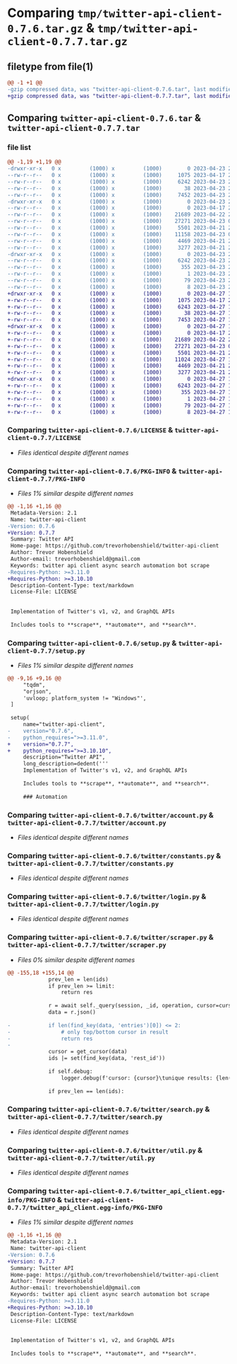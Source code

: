 # Comparing `tmp/twitter-api-client-0.7.6.tar.gz` & `tmp/twitter-api-client-0.7.7.tar.gz`

## filetype from file(1)

```diff
@@ -1 +1 @@
-gzip compressed data, was "twitter-api-client-0.7.6.tar", last modified: Sun Apr 23 20:08:51 2023, max compression
+gzip compressed data, was "twitter-api-client-0.7.7.tar", last modified: Thu Apr 27 14:29:21 2023, max compression
```

## Comparing `twitter-api-client-0.7.6.tar` & `twitter-api-client-0.7.7.tar`

### file list

```diff
@@ -1,19 +1,19 @@
-drwxr-xr-x   0 x         (1000) x         (1000)        0 2023-04-23 20:08:51.453165 twitter-api-client-0.7.6/
--rw-r--r--   0 x         (1000) x         (1000)     1075 2023-04-17 21:53:35.000000 twitter-api-client-0.7.6/LICENSE
--rw-r--r--   0 x         (1000) x         (1000)     6242 2023-04-23 20:08:51.453165 twitter-api-client-0.7.6/PKG-INFO
--rw-r--r--   0 x         (1000) x         (1000)       38 2023-04-23 20:08:51.453165 twitter-api-client-0.7.6/setup.cfg
--rw-r--r--   0 x         (1000) x         (1000)     7452 2023-04-23 20:08:46.000000 twitter-api-client-0.7.6/setup.py
-drwxr-xr-x   0 x         (1000) x         (1000)        0 2023-04-23 20:08:51.453165 twitter-api-client-0.7.6/twitter/
--rw-r--r--   0 x         (1000) x         (1000)        0 2023-04-17 21:53:35.000000 twitter-api-client-0.7.6/twitter/__init__.py
--rw-r--r--   0 x         (1000) x         (1000)    21689 2023-04-22 23:30:33.000000 twitter-api-client-0.7.6/twitter/account.py
--rw-r--r--   0 x         (1000) x         (1000)    27271 2023-04-23 02:05:42.000000 twitter-api-client-0.7.6/twitter/constants.py
--rw-r--r--   0 x         (1000) x         (1000)     5501 2023-04-21 22:39:59.000000 twitter-api-client-0.7.6/twitter/login.py
--rw-r--r--   0 x         (1000) x         (1000)    11158 2023-04-23 03:55:18.000000 twitter-api-client-0.7.6/twitter/scraper.py
--rw-r--r--   0 x         (1000) x         (1000)     4469 2023-04-21 23:25:19.000000 twitter-api-client-0.7.6/twitter/search.py
--rw-r--r--   0 x         (1000) x         (1000)     3277 2023-04-21 23:31:42.000000 twitter-api-client-0.7.6/twitter/util.py
-drwxr-xr-x   0 x         (1000) x         (1000)        0 2023-04-23 20:08:51.453165 twitter-api-client-0.7.6/twitter_api_client.egg-info/
--rw-r--r--   0 x         (1000) x         (1000)     6242 2023-04-23 20:08:51.000000 twitter-api-client-0.7.6/twitter_api_client.egg-info/PKG-INFO
--rw-r--r--   0 x         (1000) x         (1000)      355 2023-04-23 20:08:51.000000 twitter-api-client-0.7.6/twitter_api_client.egg-info/SOURCES.txt
--rw-r--r--   0 x         (1000) x         (1000)        1 2023-04-23 20:08:51.000000 twitter-api-client-0.7.6/twitter_api_client.egg-info/dependency_links.txt
--rw-r--r--   0 x         (1000) x         (1000)       79 2023-04-23 20:08:51.000000 twitter-api-client-0.7.6/twitter_api_client.egg-info/requires.txt
--rw-r--r--   0 x         (1000) x         (1000)        8 2023-04-23 20:08:51.000000 twitter-api-client-0.7.6/twitter_api_client.egg-info/top_level.txt
+drwxr-xr-x   0 x         (1000) x         (1000)        0 2023-04-27 14:29:21.736856 twitter-api-client-0.7.7/
+-rw-r--r--   0 x         (1000) x         (1000)     1075 2023-04-17 21:53:35.000000 twitter-api-client-0.7.7/LICENSE
+-rw-r--r--   0 x         (1000) x         (1000)     6243 2023-04-27 14:29:21.736856 twitter-api-client-0.7.7/PKG-INFO
+-rw-r--r--   0 x         (1000) x         (1000)       38 2023-04-27 14:29:21.736856 twitter-api-client-0.7.7/setup.cfg
+-rw-r--r--   0 x         (1000) x         (1000)     7453 2023-04-27 14:27:22.000000 twitter-api-client-0.7.7/setup.py
+drwxr-xr-x   0 x         (1000) x         (1000)        0 2023-04-27 14:29:21.736856 twitter-api-client-0.7.7/twitter/
+-rw-r--r--   0 x         (1000) x         (1000)        0 2023-04-17 21:53:35.000000 twitter-api-client-0.7.7/twitter/__init__.py
+-rw-r--r--   0 x         (1000) x         (1000)    21689 2023-04-22 23:30:33.000000 twitter-api-client-0.7.7/twitter/account.py
+-rw-r--r--   0 x         (1000) x         (1000)    27271 2023-04-23 02:05:42.000000 twitter-api-client-0.7.7/twitter/constants.py
+-rw-r--r--   0 x         (1000) x         (1000)     5501 2023-04-21 22:39:59.000000 twitter-api-client-0.7.7/twitter/login.py
+-rw-r--r--   0 x         (1000) x         (1000)    11024 2023-04-27 14:26:15.000000 twitter-api-client-0.7.7/twitter/scraper.py
+-rw-r--r--   0 x         (1000) x         (1000)     4469 2023-04-21 23:25:19.000000 twitter-api-client-0.7.7/twitter/search.py
+-rw-r--r--   0 x         (1000) x         (1000)     3277 2023-04-21 23:31:42.000000 twitter-api-client-0.7.7/twitter/util.py
+drwxr-xr-x   0 x         (1000) x         (1000)        0 2023-04-27 14:29:21.736856 twitter-api-client-0.7.7/twitter_api_client.egg-info/
+-rw-r--r--   0 x         (1000) x         (1000)     6243 2023-04-27 14:29:21.000000 twitter-api-client-0.7.7/twitter_api_client.egg-info/PKG-INFO
+-rw-r--r--   0 x         (1000) x         (1000)      355 2023-04-27 14:29:21.000000 twitter-api-client-0.7.7/twitter_api_client.egg-info/SOURCES.txt
+-rw-r--r--   0 x         (1000) x         (1000)        1 2023-04-27 14:29:21.000000 twitter-api-client-0.7.7/twitter_api_client.egg-info/dependency_links.txt
+-rw-r--r--   0 x         (1000) x         (1000)       79 2023-04-27 14:29:21.000000 twitter-api-client-0.7.7/twitter_api_client.egg-info/requires.txt
+-rw-r--r--   0 x         (1000) x         (1000)        8 2023-04-27 14:29:21.000000 twitter-api-client-0.7.7/twitter_api_client.egg-info/top_level.txt
```

### Comparing `twitter-api-client-0.7.6/LICENSE` & `twitter-api-client-0.7.7/LICENSE`

 * *Files identical despite different names*

### Comparing `twitter-api-client-0.7.6/PKG-INFO` & `twitter-api-client-0.7.7/PKG-INFO`

 * *Files 1% similar despite different names*

```diff
@@ -1,16 +1,16 @@
 Metadata-Version: 2.1
 Name: twitter-api-client
-Version: 0.7.6
+Version: 0.7.7
 Summary: Twitter API
 Home-page: https://github.com/trevorhobenshield/twitter-api-client
 Author: Trevor Hobenshield
 Author-email: trevorhobenshield@gmail.com
 Keywords: twitter api client async search automation bot scrape
-Requires-Python: >=3.11.0
+Requires-Python: >=3.10.10
 Description-Content-Type: text/markdown
 License-File: LICENSE
 
 
 Implementation of Twitter's v1, v2, and GraphQL APIs
 
 Includes tools to **scrape**, **automate**, and **search**.
```

### Comparing `twitter-api-client-0.7.6/setup.py` & `twitter-api-client-0.7.7/setup.py`

 * *Files 1% similar despite different names*

```diff
@@ -9,16 +9,16 @@
     "tqdm",
     "orjson",
     'uvloop; platform_system != "Windows"',
 ]
 
 setup(
     name="twitter-api-client",
-    version="0.7.6",
-    python_requires=">=3.11.0",
+    version="0.7.7",
+    python_requires=">=3.10.10",
     description="Twitter API",
     long_description=dedent('''
     Implementation of Twitter's v1, v2, and GraphQL APIs
     
     Includes tools to **scrape**, **automate**, and **search**.
 
     ### Automation
```

### Comparing `twitter-api-client-0.7.6/twitter/account.py` & `twitter-api-client-0.7.7/twitter/account.py`

 * *Files identical despite different names*

### Comparing `twitter-api-client-0.7.6/twitter/constants.py` & `twitter-api-client-0.7.7/twitter/constants.py`

 * *Files identical despite different names*

### Comparing `twitter-api-client-0.7.6/twitter/login.py` & `twitter-api-client-0.7.7/twitter/login.py`

 * *Files identical despite different names*

### Comparing `twitter-api-client-0.7.6/twitter/scraper.py` & `twitter-api-client-0.7.7/twitter/scraper.py`

 * *Files 0% similar despite different names*

```diff
@@ -155,18 +155,14 @@
             prev_len = len(ids)
             if prev_len >= limit:
                 return res
 
             r = await self._query(session, _id, operation, cursor=cursor)
             data = r.json()
 
-            if len(find_key(data, 'entries')[0]) <= 2:
-                # only top/bottom cursor in result
-                return res
-
             cursor = get_cursor(data)
             ids |= set(find_key(data, 'rest_id'))
 
             if self.debug:
                 logger.debug(f'cursor: {cursor}\tunique results: {len(ids)}')
 
             if prev_len == len(ids):
```

### Comparing `twitter-api-client-0.7.6/twitter/search.py` & `twitter-api-client-0.7.7/twitter/search.py`

 * *Files identical despite different names*

### Comparing `twitter-api-client-0.7.6/twitter/util.py` & `twitter-api-client-0.7.7/twitter/util.py`

 * *Files identical despite different names*

### Comparing `twitter-api-client-0.7.6/twitter_api_client.egg-info/PKG-INFO` & `twitter-api-client-0.7.7/twitter_api_client.egg-info/PKG-INFO`

 * *Files 1% similar despite different names*

```diff
@@ -1,16 +1,16 @@
 Metadata-Version: 2.1
 Name: twitter-api-client
-Version: 0.7.6
+Version: 0.7.7
 Summary: Twitter API
 Home-page: https://github.com/trevorhobenshield/twitter-api-client
 Author: Trevor Hobenshield
 Author-email: trevorhobenshield@gmail.com
 Keywords: twitter api client async search automation bot scrape
-Requires-Python: >=3.11.0
+Requires-Python: >=3.10.10
 Description-Content-Type: text/markdown
 License-File: LICENSE
 
 
 Implementation of Twitter's v1, v2, and GraphQL APIs
 
 Includes tools to **scrape**, **automate**, and **search**.
```


